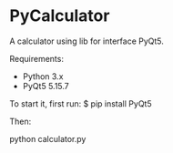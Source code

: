 # PyCalculator
A calculator using lib for interface PyQt5.

Requirements:
 - Python 3.x
 - PyQt5 5.15.7

To start it, first run:
$ pip install PyQt5

Then:

python calculator.py